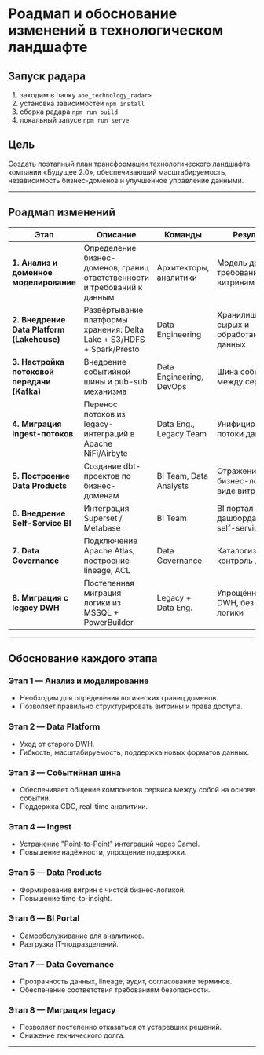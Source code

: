 
# Роадмап и обоснование изменений в технологическом ландшафте

## Запуск радара

1. заходим в папку ```aoe_technology_radar>```
2. установка зависимостей ```npm install```
3. сборка радара ```npm run build```
4. локальный запусе ```npm run serve```

## Цель

Создать поэтапный план трансформации технологического ландшафта компании «Будущее 2.0», обеспечивающий масштабируемость, независимость бизнес-доменов и улучшенное управление данными.

---

## Роадмап изменений

| Этап | Описание | Команды | Результат | Ресурсы |
|------|----------|---------|-----------|---------|
| **1. Анализ и доменное моделирование** | Определение бизнес-доменов, границ ответственности и требований к данным | Архитекторы, аналитики | Модель доменов, требования к витринам | Встречи, интервью, моделирование |
| **2. Внедрение Data Platform (Lakehouse)** | Развёртывание платформы хранения: Delta Lake + S3/HDFS + Spark/Presto | Data Engineering | Хранилище сырых и обработанных данных | DevOps ресурсы, облако, инженеры |
| **3. Настройка потоковой передачи (Kafka)** | Внедрение событийной шины и pub-sub механизма | Data Engineering, DevOps | Шина событий между сервисами | Kafka/Redpanda, инфраструктура |
| **4. Миграция ingest-потоков** | Перенос потоков из legacy-интеграций в Apache NiFi/Airbyte | Data Eng., Legacy Team | Унифицированные потоки данных | NiFi, мониторинг, custom-коннекторы |
| **5. Построение Data Products** | Создание dbt-проектов по бизнес-доменам | BI Team, Data Analysts | Отражение бизнес-логики в виде витрин | dbt, Data Warehouse |
| **6. Внедрение Self-Service BI** | Интеграция Superset / Metabase | BI Team | BI портал с дашбордами и self-service | BI tool, ACL, onboarding |
| **7. Data Governance** | Подключение Apache Atlas, построение lineage, ACL | Data Governance | Каталогизация и контроль доступа | Atlas/Amundsen, политики |
| **8. Миграция с legacy DWH** | Постепенная миграция логики из MSSQL + PowerBuilder | Legacy + Data Eng. | Упрощённый DWH, без бизнес-логики | Анализ SQL, перезапись логики |

---

## Обоснование каждого этапа

### Этап 1 — Анализ и моделирование
- Необходим для определения логических границ доменов.
- Позволяет правильно структурировать витрины и права доступа.

### Этап 2 — Data Platform
- Уход от старого DWH.
- Гибкость, масштабируемость, поддержка новых форматов данных.

### Этап 3 — Событийная шина
- Обеспечивает общение компонетов сервиса между собой на основе событий.
- Поддержка CDC, real-time аналитики.

### Этап 4 — Ingest
- Устранение "Point-to-Point" интеграций через Camel.
- Повышение надёжности, упрощение поддержки.

### Этап 5 — Data Products
- Формирование витрин с чистой бизнес-логикой.
- Повышение time-to-insight.

### Этап 6 — BI Portal
- Самообслуживание для аналитиков.
- Разгрузка IT-подразделений.

### Этап 7 — Data Governance
- Прозрачность данных, lineage, аудит, согласование терминов.
- Обеспечение соответствия требованиям безопасности.

### Этап 8 — Миграция legacy
- Позволяет постепенно отказаться от устаревших решений.
- Снижение технического долга.

---
